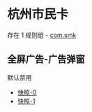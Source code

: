 # 杭州市民卡

存在 1 规则组 - [com.smk](/src/apps/com.smk.ts)

## 全屏广告-广告弹窗

默认禁用

- [快照-0](https://i.gkd.li/i/13402584)
- [快照-1](https://i.gkd.li/i/13425013)
